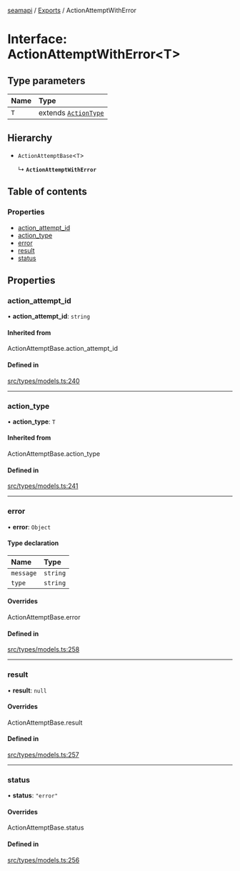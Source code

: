 [seamapi](../README.md) / [Exports](../modules.md) / ActionAttemptWithError

# Interface: ActionAttemptWithError<T\>

## Type parameters

| Name | Type |
| :------ | :------ |
| `T` | extends [`ActionType`](../modules.md#actiontype) |

## Hierarchy

- `ActionAttemptBase`<`T`\>

  ↳ **`ActionAttemptWithError`**

## Table of contents

### Properties

- [action\_attempt\_id](ActionAttemptWithError.md#action_attempt_id)
- [action\_type](ActionAttemptWithError.md#action_type)
- [error](ActionAttemptWithError.md#error)
- [result](ActionAttemptWithError.md#result)
- [status](ActionAttemptWithError.md#status)

## Properties

### action\_attempt\_id

• **action\_attempt\_id**: `string`

#### Inherited from

ActionAttemptBase.action\_attempt\_id

#### Defined in

[src/types/models.ts:240](https://github.com/seamapi/javascript/blob/main/src/types/models.ts#L240)

___

### action\_type

• **action\_type**: `T`

#### Inherited from

ActionAttemptBase.action\_type

#### Defined in

[src/types/models.ts:241](https://github.com/seamapi/javascript/blob/main/src/types/models.ts#L241)

___

### error

• **error**: `Object`

#### Type declaration

| Name | Type |
| :------ | :------ |
| `message` | `string` |
| `type` | `string` |

#### Overrides

ActionAttemptBase.error

#### Defined in

[src/types/models.ts:258](https://github.com/seamapi/javascript/blob/main/src/types/models.ts#L258)

___

### result

• **result**: ``null``

#### Overrides

ActionAttemptBase.result

#### Defined in

[src/types/models.ts:257](https://github.com/seamapi/javascript/blob/main/src/types/models.ts#L257)

___

### status

• **status**: ``"error"``

#### Overrides

ActionAttemptBase.status

#### Defined in

[src/types/models.ts:256](https://github.com/seamapi/javascript/blob/main/src/types/models.ts#L256)
